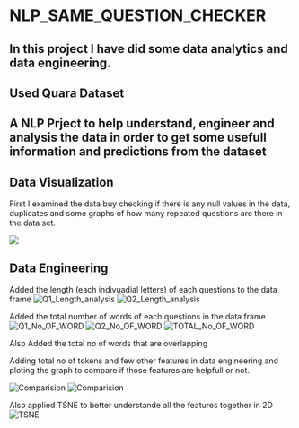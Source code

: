 # NLP_SAME_QUESTION_CHECKER

## In this project I have did some data analytics and data engineering.

## Used Quara Dataset 

## A NLP Prject to help understand, engineer and analysis the data in order to get some usefull information and predictions from the dataset

## Data Visualization
First I examined the data buy checking if there is any null values in the data, duplicates and some graphs of how many repeated questions are there in the data set.

![](/NLP_QUESTIONS/each_que_no_rep.png)

## Data Engineering 
Added the length (each indivuadial letters) of each questions to the data frame
![Q1_Length_analysis](/NLP_QUESTIONS/q1_len_data_analysis.png)
![Q2_Length_analysis](/NLP_QUESTIONS/q2_len_data_analysis.png)

Added the total number of words of each questions in the data frame
![Q1_No_OF_WORD](NLP_QUESTIONS/q1_num_words_data_analysis.png)
![Q2_No_OF_WORD](NLP_QUESTIONS/q2_num_words_data_analysis.png)
![TOTAL_No_OF_WORD](NLP_QUESTIONS/total_words_data_analysis.png)

Also Added the total no of words that are overlapping

Adding total no of tokens and few other features in data engineering and ploting the graph to compare if those features are helpfull or not.


![Comparision](NLP_QUESTIONS/comparision_between_ctc_cwc_csc_max.png)
![Comparision](NLP_QUESTIONS/comparision_between_fuzzy.png)

Also applied TSNE to better understande all the features together in 2D
![TSNE](NLP_QUESTIONS/TSNE.png)
